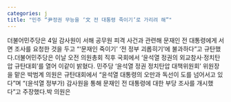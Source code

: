 ```yaml
---
categories: j
title: "민주 “尹정권 무능을 ‘文 전 대통령 죽이기’로 가리려 해”"
---
```

더불어민주당은 4일 감사원이 서해 공무원 피격 사건과 관련해 문재인 전 대통령에게 서면 조사를 요청한 것을 두고 “‘문재인 죽이기’ ‘전 정부 괴롭히기’에 불과하다”고 규탄했다.더불어민주당은 이날 오전 의원총회 직후 국회에서 ‘윤석열 정권의 외교참사·정치탄압 규탄대회’를 열어 이같이 밝혔다. 민주당 ‘윤석열 정권 정치탄압 대책위원회’ 위원장을 맡은 박범계 의원은 규탄대회에서 “윤석열 대통령의 오만과 독선이 도를 넘어서고 있다”며 “(윤석열 정부가) 감사원을 통해 문재인 전 대통령에 대한 부당 조사를 개시했다”고 주장했다.박 의원은